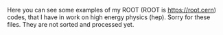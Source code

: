 Here you can see some examples of my ROOT (ROOT is https://root.cern) codes, that I have in work on high energy physics (hep).
Sorry for these files. They are not sorted and processed yet.
